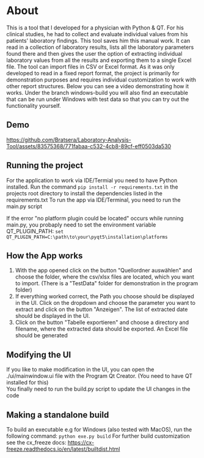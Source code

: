 # About
This is a tool that I developed for a physician with Python & QT.
For his clinical studies, he had to collect and evaluate individual values from his patients' laboratory findings. 
This tool saves him this manual work. It can read in a collection of laboratory results, 
lists all the laboratory parameters found there and then gives the user the option of extracting 
individual laboratory values from all the results and exporting them to a single Excel file. 
The tool can import files in CSV or Excel format. As it was only developed to read in a fixed report format, 
the project is primarily for demonstration purposes and requires individual customization to work with 
other report structures. Below you can see a video demonstrating how it works. 
Under the branch windows-build you will also find an executable that can be 
run under Windows with test data so that you can try out the functionality yourself. 

## Demo
https://github.com/Bratsera/Laboratory-Analysis-Tool/assets/83575368/771fabaa-c532-4cb8-89cf-eff0503da530

## Running the project
For the application to work via IDE/Termial you need to have Python installed.
Run the command  `pip install -r requirements.txt` in the projects root directory to install the dependencies listed in the requirements.txt
To run the app via IDE/Terminal, you need to run the main.py script

If the error "no platform plugin could be located" occurs while running main.py, you probaply need to set the environment variable  QT_PLUGIN_PATH:
`set QT_PLUGIN_PATH=C:\path\to\your\pyqt5\installation\platforms`

## How the App works
1. With the app opened click on the button "Quellordner auswählen" and choose the folder, where the csv/xlsx files are located, which you want to import. (There is a "TestData" folder for demonstration in the program folder)
2. If everything worked correct, the Path you choose should be displayed in the UI.
Click on the dropdown and choose the parameter you want to extract and click on the button "Anzeigen".
The list of extracted date should be displayed in the UI.
3. Click on the button "Tabelle exportieren" and choose a directory and filename, where the extracted data should be exported. An Excel file should be generated

## Modifying the UI
If you like to make modification in the UI, you can open the ./ui/mainwindow.ui file with the Program Qt Creator. (You need to have QT installed for this)  
You finally need to run the build.py script to update the UI changes in the code

## Making a standalone build
To build an executable e.g for Windows (also tested with MacOS), run the following command: `python exe.py build`
For further build customization see the cx_freeze docs: https://cx-freeze.readthedocs.io/en/latest/builtdist.html
